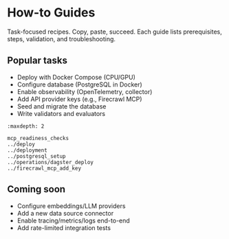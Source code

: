 # How-to Guides

Task-focused recipes. Copy, paste, succeed. Each guide lists prerequisites, steps, validation, and troubleshooting.

## Popular tasks
- Deploy with Docker Compose (CPU/GPU)
- Configure database (PostgreSQL in Docker)
- Enable observability (OpenTelemetry, collector)
- Add API provider keys (e.g., Firecrawl MCP)
- Seed and migrate the database
- Write validators and evaluators

```{toctree}
:maxdepth: 2

mcp_readiness_checks
../deploy
../deployment
../postgresql_setup
../operations/dagster_deploy
../firecrawl_mcp_add_key
```

## Coming soon
- Configure embeddings/LLM providers
- Add a new data source connector
- Enable tracing/metrics/logs end-to-end
- Add rate-limited integration tests
